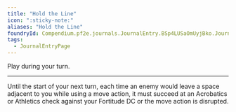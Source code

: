 ```yaml
---
title: "Hold the Line"
icon: ":sticky-note:"
aliases: "Hold the Line"
foundryId: Compendium.pf2e.journals.JournalEntry.BSp4LUSaOmUyjBko.JournalEntryPage.FgA086C40VR9mzNr
tags:
  - JournalEntryPage
---
```

Play during your turn.

* * *

Until the start of your next turn, each time an enemy would leave a space adjacent to you while using a move action, it must succeed at an Acrobatics or Athletics check against your Fortitude DC or the move action is disrupted.